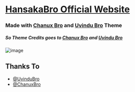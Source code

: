 # [HansakaBro Official Website](https://www.hansakabro.tk/)


### Made with [Chanux Bro](https://www.chanuxbro.com) and [Uvindu Bro](https://www.uvindubro.tk) Theme

#####  So Theme Credits goes to [Chanux Bro](https://www.chanuxbro.com) and [Uvindu Bro](https://www.uvindubro.tk)



![image](https://telegra.ph/file/804c8c55badd4018c60ea.jpg)


## Thanks To
- [@UvinduBro](https://github.com/UvinduBro) 
- [@ChanuxBro](www.chanuxbro.com)

